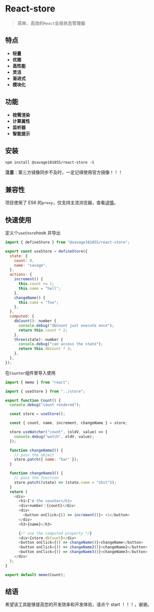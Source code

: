 # React-store

> 简单、高效的`React`全局状态管理器

## 特点

- **轻量**
- **优雅**
- **高性能**
- **灵活**
- **渐进式**
- **模块化**

## 功能

- **按需渲染**
- **计算属性**
- **监听器**
- **智能提示**

## 安装

```
npm install @savage181855/react-store -S
```

**注意**：第三方镜像同步不及时，一定记得使用官方镜像！！！

## 兼容性

项目使用了 ES6 的`proxy`，仅支持主流浏览器，查看[详情](https://developer.mozilla.org/zh-CN/docs/Web/JavaScript/Reference/Global_Objects/Proxy#%E6%B5%8F%E8%A7%88%E5%99%A8%E5%85%BC%E5%AE%B9%E6%80%A7)。

## 快速使用

定义个`useStore`hook 并导出

```javascript
import { defineStore } from "@savage181855/react-store";

export const useStore = defineStore({
  state: {
    count: 0,
    name: "savage",
  },
  actions: {
    increment() {
      this.count += 1;
      this.name = "hell";
    },
    changeName() {
      this.name = "foo";
    },
  },
  computed: {
    dbCount(): number {
      console.debug("dbCount just execute once");
      return this.count * 2;
    },
    three(state): number {
      console.debug("can access the state");
      return this.dbCount * 3;
    },
  },
});
```

在`Counter`组件里导入使用

```javascript
import { memo } from "react";

import { useStore } from "../store";

export function Count() {
  console.debug("count rendered");

  const store = useStore();

  const { count, name, increment, changeName } = store;

  store.useWatcher("count", (oldV, value) => {
    console.debug("watch", oldV, value);
  });

  function changeName2() {
    // pass the object
    store.patch({ name: "bar" });
  }

  function changeName3() {
    // pass the function
    store.patch((state) => (state.name = "shit"));
  }
  return (
    <div>
      <h1>I'm the counter</h1>
      <div>number：{count}</div>
      <div>
        <button onClick={() => increment()}> +1</button>
      </div>
      <h3>{name}</h3>

      {/* use the computed property */}
      <div>{store.dbCount}</div>
      <button onClick={() => changeName()}>changeName</button>
      <button onClick={() => changeName2()}>changeName2</button>
      <button onClick={() => changeName3()}>changeName3</button>
    </div>
  );
}

export default memo(Count);
```


## 结语

希望该工具能够提高您的开发效率和开发体验，请点个 start ！！！，谢谢。